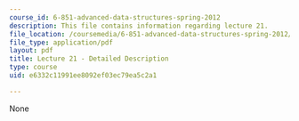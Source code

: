 ```yaml
---
course_id: 6-851-advanced-data-structures-spring-2012
description: This file contains information regarding lecture 21.
file_location: /coursemedia/6-851-advanced-data-structures-spring-2012/e6332c11991ee8092ef03ec79ea5c2a1_MIT6_851S12_Lecture21.pdf
file_type: application/pdf
layout: pdf
title: Lecture 21 - Detailed Description
type: course
uid: e6332c11991ee8092ef03ec79ea5c2a1

---
```

None